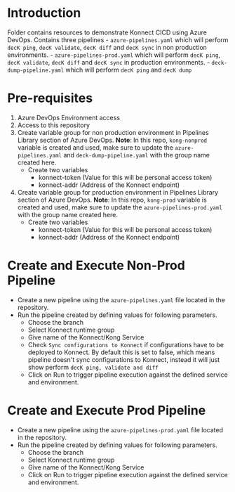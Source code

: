# Introduction 
Folder contains resources to demonstrate Konnect CICD using Azure DevOps. Contains three pipelines
    -  `azure-pipelines.yaml` which will perform `decK ping`, `decK validate`, `decK diff` and `decK sync` in non production environments.
    -  `azure-pipelines-prod.yaml` which will perform `decK ping`, `decK validate`, `decK diff` and `decK sync` in production environments.
    - `deck-dump-pipeline.yaml` which will perform `decK ping` and `decK dump`

# Pre-requisites
1. Azure DevOps Environment access
2. Access to this repository
3. Create variable group for non production environment in Pipelines Library section of Azure DevOps. **Note**: In this repo, `kong-nonprod` variable is created and used, make sure to update the `azure-pipelines.yaml` and `deck-dump-pipeline.yaml` with the group name created here. 
    - Create two variables
        - konnect-token (Value for this will be personal access token)
        - konnect-addr (Address of the Konnect endpoint)
4. Create variable group for production environment in Pipelines Library section of Azure DevOps. **Note**: In this repo, `kong-prod` variable is created and used, make sure to update the `azure-pipelines-prod.yaml` with the group name created here. 
    - Create two variables
        - konnect-token (Value for this will be personal access token)
        - konnect-addr (Address of the Konnect endpoint)

# Create and Execute Non-Prod Pipeline
- Create a new pipeline using the `azure-pipelines.yaml` file located in the repository.
- Run the pipeline created by defining values for following parameters.
    - Choose the branch
    - Select Konnect runtime group
    - Give name of the Konnect/Kong Service
    - Check `Sync configurations to Konnect` if configurations have to be deployed to Konnect. By default this is set to false, which means pipeline doesn't sync configurations to Konnect, instead it will just show perform `decK ping, validate and diff`
    - Click on Run to trigger pipeline execution against the defined service and environment.

# Create and Execute Prod Pipeline
- Create a new pipeline using the `azure-pipelines-prod.yaml` file located in the repository.
- Run the pipeline created by defining values for following parameters.
    - Choose the branch
    - Select Konnect runtime group
    - Give name of the Konnect/Kong Service
    - Click on Run to trigger pipeline execution against the defined service and environment.